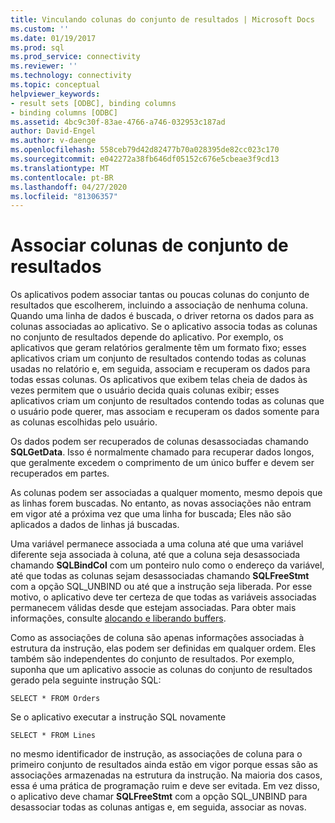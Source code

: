 ```yaml
---
title: Vinculando colunas do conjunto de resultados | Microsoft Docs
ms.custom: ''
ms.date: 01/19/2017
ms.prod: sql
ms.prod_service: connectivity
ms.reviewer: ''
ms.technology: connectivity
ms.topic: conceptual
helpviewer_keywords:
- result sets [ODBC], binding columns
- binding columns [ODBC]
ms.assetid: 4bc9c30f-83ae-4766-a746-032953c187ad
author: David-Engel
ms.author: v-daenge
ms.openlocfilehash: 558ceb79d42d82477b70a028395de82cc023c170
ms.sourcegitcommit: e042272a38fb646df05152c676e5cbeae3f9cd13
ms.translationtype: MT
ms.contentlocale: pt-BR
ms.lasthandoff: 04/27/2020
ms.locfileid: "81306357"
---
```

# <a name="binding-result-set-columns"></a>Associar colunas de conjunto de resultados
Os aplicativos podem associar tantas ou poucas colunas do conjunto de resultados que escolherem, incluindo a associação de nenhuma coluna. Quando uma linha de dados é buscada, o driver retorna os dados para as colunas associadas ao aplicativo. Se o aplicativo associa todas as colunas no conjunto de resultados depende do aplicativo. Por exemplo, os aplicativos que geram relatórios geralmente têm um formato fixo; esses aplicativos criam um conjunto de resultados contendo todas as colunas usadas no relatório e, em seguida, associam e recuperam os dados para todas essas colunas. Os aplicativos que exibem telas cheia de dados às vezes permitem que o usuário decida quais colunas exibir; esses aplicativos criam um conjunto de resultados contendo todas as colunas que o usuário pode querer, mas associam e recuperam os dados somente para as colunas escolhidas pelo usuário.  
  
 Os dados podem ser recuperados de colunas desassociadas chamando **SQLGetData**. Isso é normalmente chamado para recuperar dados longos, que geralmente excedem o comprimento de um único buffer e devem ser recuperados em partes.  
  
 As colunas podem ser associadas a qualquer momento, mesmo depois que as linhas forem buscadas. No entanto, as novas associações não entram em vigor até a próxima vez que uma linha for buscada; Eles não são aplicados a dados de linhas já buscadas.  
  
 Uma variável permanece associada a uma coluna até que uma variável diferente seja associada à coluna, até que a coluna seja desassociada chamando **SQLBindCol** com um ponteiro nulo como o endereço da variável, até que todas as colunas sejam desassociadas chamando **SQLFreeStmt** com a opção SQL_UNBIND ou até que a instrução seja liberada. Por esse motivo, o aplicativo deve ter certeza de que todas as variáveis associadas permanecem válidas desde que estejam associadas. Para obter mais informações, consulte [alocando e liberando buffers](../../../odbc/reference/develop-app/allocating-and-freeing-buffers.md).  
  
 Como as associações de coluna são apenas informações associadas à estrutura da instrução, elas podem ser definidas em qualquer ordem. Eles também são independentes do conjunto de resultados. Por exemplo, suponha que um aplicativo associe as colunas do conjunto de resultados gerado pela seguinte instrução SQL:  
  
```  
SELECT * FROM Orders  
```  
  
 Se o aplicativo executar a instrução SQL novamente  
  
```  
SELECT * FROM Lines  
```  
  
 no mesmo identificador de instrução, as associações de coluna para o primeiro conjunto de resultados ainda estão em vigor porque essas são as associações armazenadas na estrutura da instrução. Na maioria dos casos, essa é uma prática de programação ruim e deve ser evitada. Em vez disso, o aplicativo deve chamar **SQLFreeStmt** com a opção SQL_UNBIND para desassociar todas as colunas antigas e, em seguida, associar as novas.
